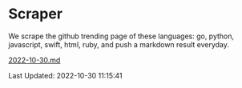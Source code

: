 # Scraper

We scrape the github trending page of these languages: go, python, javascript, swift, html, ruby, and push a markdown result everyday.

[2022-10-30.md](https://github.com/henson/Scraper/blob/master/2022-10-30.md)

Last Updated: 2022-10-30 11:15:41